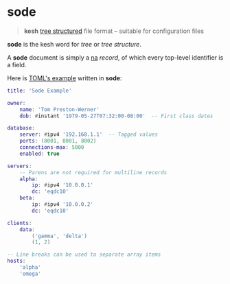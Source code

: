 # sode

> **kesh** [tree structured](https://en.m.wikipedia.org/wiki/Tree_(data_structure)) file format – suitable for configuration files

**sode** is the kesh word for _tree_ or _tree structure_.

A **sode** document is simply a [na](https://github.com/kesh-lang/na) _record_, of which every top-level identifier is a field.

Here is [TOML's example](https://github.com/toml-lang/toml/tree/1.0.0#example) written in **sode**:

```lua
title: 'Sode Example'

owner:
    name: 'Tom Preston-Werner'
    dob: #instant '1979-05-27T07:32:00-08:00'  -- First class dates

database:
    server: #ipv4 '192.168.1.1'  -- Tagged values
    ports: (8001, 8001, 8002)
    connections-max: 5000
    enabled: true

servers:
    -- Parens are not required for multiline records
    alpha:
        ip: #ipv4 '10.0.0.1'
        dc: 'eqdc10'
    beta:
        ip: #ipv4 '10.0.0.2'
        dc: 'eqdc10'

clients:
    data:
        ('gamma', 'delta')
        (1, 2)

-- Line breaks can be used to separate array items
hosts:
    'alpha'
    'omega'
```
